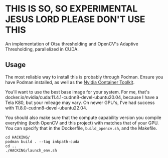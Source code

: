 # THIS IS SO, SO EXPERIMENTAL JESUS LORD PLEASE DON'T USE THIS

An implementation of Otsu thresholding and OpenCV's Adaptive Thresholding, parallelized in CUDA.

## Usage
The most reliable way to install this is probably through Podman. Ensure you have Podman installed, as well as the [Nvidia Container Toolkit](https://docs.nvidia.com/datacenter/cloud-native/container-toolkit/install-guide.html#installation-guide).

You'll want to use the best base image for your system. For me, that's docker.io/nvidia/cuda:11.4.1-cudnn8-devel-ubuntu20.04, because I have a Tela K80, but your mileage may vary. On newer GPU's, I've had success with 11.8.0-cudnn8-devel-ubuntu22.04.

You should also make sure that the compute capability version you compile everything (both OpenCV and this project) with matches that of your GPU. You can specify that in the Dockerfile, `build_opencv.sh`, and the Makefile.

```
cd HACKING/
podman build . --tag inkpath-cuda
cd ..
./HACKING/launch_env.sh
```
